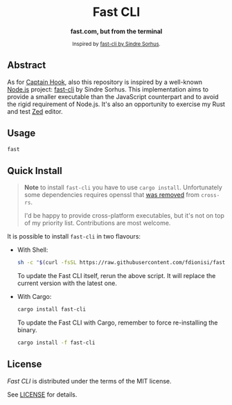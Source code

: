 <div align="center">
  <h1>Fast CLI</h1>
  <p>
    <b>
      fast.com, but from the terminal
    </b>
  </p>
  <sub>
    Inspired by
    <a href="https://github.com/sindresorhus/fast-cli" target="_blank">fast-cli by Sindre Sorhus</a>.
  </sub>
</div>

## Abstract

As for [Captain Hook](https://github.com/fdionisi/fast-cli), also
this repository is inspired by a well-known
[Node.js](https://github.com/nodejs/node) project:
[fast-cli](https://github.com/sindresorhus/fast-cli) by Sindre Sorhus. This
implementation aims to provide a smaller executable than the JavaScript
counterpart and to avoid the rigid requirement of Node.js. It's also an
opportunity to exercise my Rust and test [Zed](https://zed.dev) editor.

## Usage

```sh
fast
```

## Quick Install

> **Note** to install `fast-cli` you have to use `cargo install`. Unfortunately
> some dependencies requires openssl that
> [was removed](https://github.com/cross-rs/cross/issues/229) from `cross-rs`.
>
> I'd be happy to provide cross-platform executables, but it's not on top of my
> priority list. Contributions are most welcome.

It is possible to install `fast-cli` in two flavours:

- With Shell:
  ```sh
  sh -c "$(curl -fsSL https://raw.githubusercontent.com/fdionisi/fast-cli/main/scripts/install)"
  ```

  To update the Fast CLI itself, rerun the above script. It will replace the
  current version with the latest one.

- With Cargo:
  ```sh
  cargo install fast-cli
  ```

  To update the Fast CLI with Cargo, remember to force re-installing the
  binary.

  ```sh
  cargo install -f fast-cli
  ```

## License

_Fast CLI_ is distributed under the terms of the MIT license.

See [LICENSE](LICENSE) for details.
